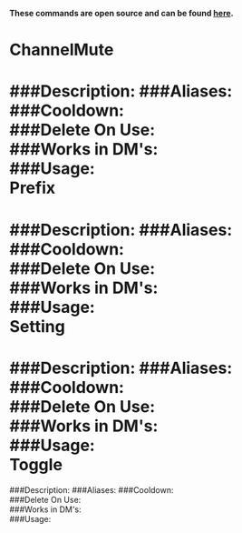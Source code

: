 **These commands are open source and can be found [here](https://github.com/hsiW/WishBot/tree/v6/commands/mod).**

ChannelMute
===
###Description:
###Aliases:
###Cooldown:  
###Delete On Use:  
###Works in DM's:  
###Usage:  
Prefix
===
###Description:
###Aliases:
###Cooldown:  
###Delete On Use:  
###Works in DM's:  
###Usage:  
Setting
===
###Description:
###Aliases:
###Cooldown:  
###Delete On Use:  
###Works in DM's:  
###Usage:  
Toggle
===
###Description:
###Aliases:
###Cooldown:  
###Delete On Use:  
###Works in DM's:  
###Usage:  